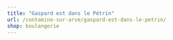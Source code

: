 ```yaml
---
title: "Gaspard est dans le Pétrin"
url: /contamine-sur-arve/gaspard-est-dans-le-petrin/
shop: boulangerie
---
```

